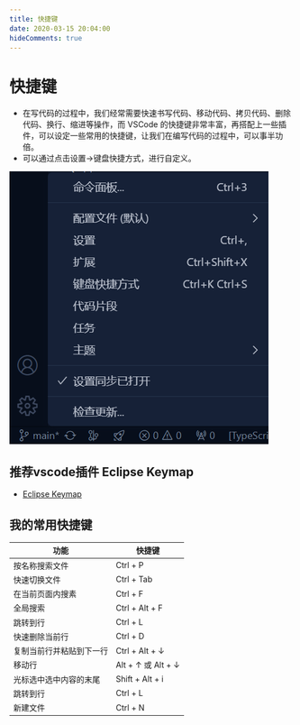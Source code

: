 ```yaml
---
title: 快捷键
date: 2020-03-15 20:04:00
hideComments: true
---
```


# 快捷键

+ 在写代码的过程中，我们经常需要快速书写代码、移动代码、拷贝代码、删除代码、换行、缩进等操作，而 VSCode 的快捷键非常丰富，再搭配上一些插件，可以设定一些常用的快捷键，让我们在编写代码的过程中，可以事半功倍。
+ 可以通过点击设置->键盘快捷方式，进行自定义。

![alt text](./images/shortcut.png)

## 推荐vscode插件 Eclipse Keymap

+ [Eclipse Keymap](https://marketplace.visualstudio.com/items?itemName=alphabotsec.vscode-eclipse-keybindings)


## 我的常用快捷键

| 功能 | 快捷键 |
| --- | --- |
| 按名称搜索文件 | Ctrl + P |
| 快速切换文件 | Ctrl + Tab |
| 在当前页面内搜素 | Ctrl + F |
| 全局搜索 | Ctrl + Alt + F |
| 跳转到行 | Ctrl + L |
| 快速删除当前行 | Ctrl + D |
| 复制当前行并粘贴到下一行 | Ctrl + Alt + ↓ |
| 移动行 | Alt + ↑ 或 Alt + ↓ |
| 光标选中选中内容的末尾 | Shift + Alt + i |
| 跳转到行 | Ctrl + L |
| 新建文件 | Ctrl + N |
